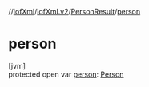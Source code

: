 //[iofXml](../../../index.md)/[iofXml.v2](../index.md)/[PersonResult](index.md)/[person](person.md)

# person

[jvm]\
protected open var [person](person.md): [Person](../-person/index.md)
